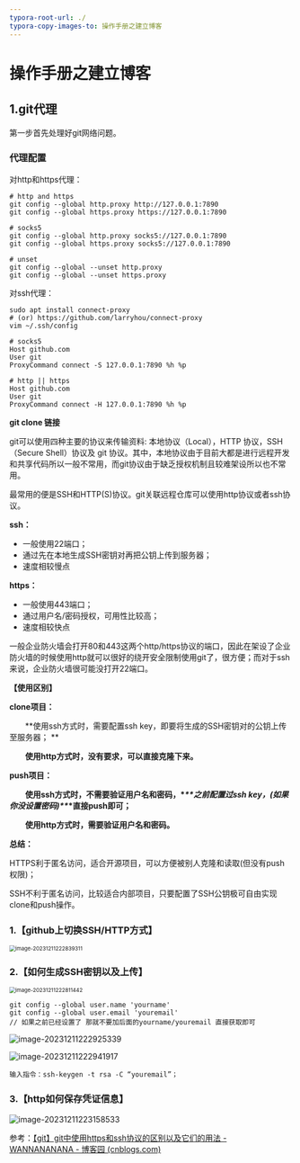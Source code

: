 ```yaml
---
typora-root-url: ./
typora-copy-images-to: 操作手册之建立博客
---
```


# 操作手册之建立博客

## 1.git代理

第一步首先处理好git网络问题。

### 代理配置

对http和https代理：

```
# http and https
git config --global http.proxy http://127.0.0.1:7890
git config --global https.proxy https://127.0.0.1:7890

# socks5
git config --global http.proxy socks5://127.0.0.1:7890
git config --global https.proxy socks5://127.0.0.1:7890

# unset
git config --global --unset http.proxy
git config --global --unset https.proxy
```

对ssh代理：

```
sudo apt install connect-proxy
# (or) https://github.com/larryhou/connect-proxy
vim ~/.ssh/config

# socks5
Host github.com
User git
ProxyCommand connect -S 127.0.0.1:7890 %h %p

# http || https
Host github.com
User git
ProxyCommand connect -H 127.0.0.1:7890 %h %p
```

**git clone 链接**

git可以使用四种主要的协议来传输资料: 本地协议（Local），HTTP 协议，SSH（Secure Shell）协议及 git 协议。其中，本地协议由于目前大都是进行远程开发和共享代码所以一般不常用，而git协议由于缺乏授权机制且较难架设所以也不常用。

最常用的便是SSH和HTTP(S)协议。git关联远程仓库可以使用http协议或者ssh协议。

**ssh：**

- 一般使用22端口；
- 通过先在本地生成SSH密钥对再把公钥上传到服务器；
- 速度相较慢点

**https：**

- 一般使用443端口；
- 通过用户名/密码授权，可用性比较高；
- 速度相较快点

一般企业防火墙会打开80和443这两个http/https协议的端口，因此在架设了企业防火墙的时候使用http就可以很好的绕开安全限制使用git了，很方便；而对于ssh来说，企业防火墙很可能没打开22端口。

**【使用区别】**

**clone项目：**

　　**使用ssh方式时，需要配置ssh key，即要将生成的SSH密钥对的公钥上传至服务器；
**

　　**使用http方式时，没有要求，可以直接克隆下来。**

**push项目：**

　　**使用ssh方式时，不需要验证用户名和密码，\**\*\*之前配置过ssh key，(如果你没设置密码)\*\**\*直接push即可；**

　　**使用http方式时，需要验证用户名和密码。**

 **总结：**

HTTPS利于匿名访问，适合开源项目，可以方便被别人克隆和读取(但没有push权限)；

SSH不利于匿名访问，比较适合内部项目，只要配置了SSH公钥极可自由实现clone和push操作。

### 1.**【github上切换SSH/HTTP方式】**

<img src="/操作学习/image-20231211222839311.png" alt="image-20231211222839311" style="zoom: 67%;" />

### 2.**【如何生成SSH密钥以及上传】**

<img src="/操作学习/image-20231211222811442.png" alt="image-20231211222811442" style="zoom:67%;" />

```
git config --global user.name 'yourname' 
git config --global user.email 'youremail'
// 如果之前已经设置了 那就不要加后面的yourname/youremail 直接获取即可
```

![image-20231211222925339](/操作学习/image-20231211222925339-17023049665181.png)

![image-20231211222941917](/操作学习/image-20231211222941917.png)

```
输入指令：ssh-keygen -t rsa -C “youremail”；
```

### 3.**【http如何保存凭证信息】**

![image-20231211223158533](/操作学习/image-20231211223158533.png)

参考：[【git】git中使用https和ssh协议的区别以及它们的用法 - WANNANANANA - 博客园 (cnblogs.com)](https://www.cnblogs.com/wannananana/p/12059806.html)

